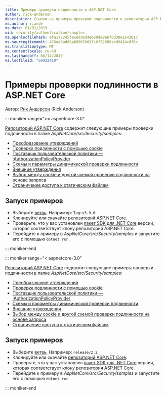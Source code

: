 ```yaml
---
title: Примеры проверки подлинности в ASP.NET Core
author: rick-anderson
description: Ссылки на примеры проверки подлинности в репозитории ASP.NET Core.
ms.author: riande
ms.date: 01/31/2019
uid: security/authentication/samples
ms.openlocfilehash: efa177245faceddad4eb80de9e6f6d38e1a4261c
ms.sourcegitcommit: 476ea5ad86a680b7b017c6f32098acd3414c0f6c
ms.translationtype: MT
ms.contentlocale: ru-RU
ms.lasthandoff: 08/14/2019
ms.locfileid: "69022410"
---
```

# <a name="authentication-samples-for-aspnet-core"></a>Примеры проверки подлинности в ASP.NET Core

Автор: [Рик Андерсон](https://twitter.com/RickAndMSFT) (Rick Anderson)

::: moniker range=">= aspnetcore-3.0"

[Репозиторий ASP.NET Core](https://github.com/aspnet/AspNetCore) содержит следующие примеры проверки подлинности в папке *AspNetCore/src/Security/samples*:

* [Преобразование утверждений](https://github.com/aspnet/AspNetCore/tree/release/2.2/src/Security/samples/ClaimsTransformation)
* [Проверка подлинности с помощью cookie](https://github.com/aspnet/AspNetCore/tree/release/2.2/src/Security/samples/Cookies)
* [Поставщик пользовательской политики — IAuthorizationPolicyProvider](https://github.com/aspnet/AspNetCore/tree/release/2.2/src/Security/samples/CustomPolicyProvider)
* [Схемы и параметры динамической проверки подлинности](https://github.com/aspnet/AspNetCore/tree/release/2.2/src/Security/samples/DynamicSchemes)
* [Внешние утверждения](https://github.com/aspnet/AspNetCore/tree/release/2.2/src/Security/samples/Identity.ExternalClaims)
* [Выбор между cookie и другой схемой проверки подлинности на основе запроса](https://github.com/aspnet/AspNetCore/tree/release/2.2/src/Security/samples/PathSchemeSelection)
* [Ограничение доступа к статическим файлам](https://github.com/aspnet/AspNetCore/tree/release/2.2/src/Security/samples/StaticFilesAuth)

## <a name="run-the-samples"></a>Запуск примеров

* Выберите [ветвь](https://github.com/aspnet/AspNetCore). Например: `Tag:v3.0.0`
* Клонируйте или скачайте [репозиторий ASP.NET Core](https://github.com/aspnet/AspNetCore).
* Проверьте, что у вас установлен [пакет SDK для .NET Core](https://www.microsoft.com/net/download/all) версии, которая соответствует клону репозитория ASP.NET Core.
* Перейдите к примеру в *AspNetCore/src/Security/samples* и запустите его с помощью `dotnet run`.

::: moniker-end

::: moniker range="< aspnetcore-3.0"

[Репозиторий ASP.NET Core](https://github.com/aspnet/AspNetCore) содержит следующие примеры проверки подлинности в папке *AspNetCore/src/Security/samples*:

* [Преобразование утверждений](https://github.com/aspnet/AspNetCore/tree/release/2.2/src/Security/samples/ClaimsTransformation)
* [Проверка подлинности с помощью cookie](https://github.com/aspnet/AspNetCore/tree/release/2.2/src/Security/samples/Cookies)
* [Поставщик пользовательской политики — IAuthorizationPolicyProvider](https://github.com/aspnet/AspNetCore/tree/release/2.2/src/Security/samples/CustomPolicyProvider)
* [Схемы и параметры динамической проверки подлинности](https://github.com/aspnet/AspNetCore/tree/release/2.2/src/Security/samples/DynamicSchemes)
* [Внешние утверждения](https://github.com/aspnet/AspNetCore/tree/release/2.2/src/Security/samples/Identity.ExternalClaims)
* [Выбор между cookie и другой схемой проверки подлинности на основе запроса](https://github.com/aspnet/AspNetCore/tree/release/2.2/src/Security/samples/PathSchemeSelection)
* [Ограничение доступа к статическим файлам](https://github.com/aspnet/AspNetCore/tree/release/2.2/src/Security/samples/StaticFilesAuth)

## <a name="run-the-samples"></a>Запуск примеров

* Выберите [ветвь](https://github.com/aspnet/AspNetCore). Например: `release/2.2`
* Клонируйте или скачайте [репозиторий ASP.NET Core](https://github.com/aspnet/AspNetCore).
* Проверьте, что у вас установлен [пакет SDK для .NET Core](https://www.microsoft.com/net/download/all) версии, которая соответствует клону репозитория ASP.NET Core.
* Перейдите к примеру в *AspNetCore/src/Security/samples* и запустите его с помощью `dotnet run`.

::: moniker-end
